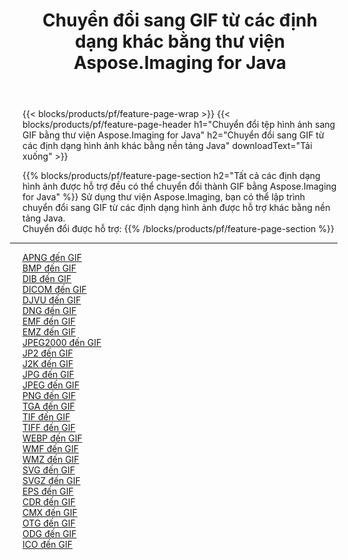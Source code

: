 ﻿---
title: Chuyển đổi sang GIF từ các định dạng khác bằng thư viện Aspose.Imaging for Java 
weight: 3920
url: /vi/java/conversion/to/gif 
lang: vi
langdirlevel: 2
locales: zh-hans,ja,it,ru,de,es,fr,nl,id,lt,pl,pt,vi,tr,ko,zh-hant,ar,hi,th,sv,cs,uk,he
description: Sử dụng Aspose.Imaging, bạn có thể chuyển đổi sang GIF từ các định dạng khác bằng Java
---

{{< blocks/products/pf/feature-page-wrap >}}
{{< blocks/products/pf/feature-page-header h1="Chuyển đổi tệp hình ảnh sang GIF bằng thư viện Aspose.Imaging for Java" h2="Chuyển đổi sang GIF từ các định dạng hình ảnh khác bằng nền tảng Java" downloadText="Tải xuống" >}}


{{% blocks/products/pf/feature-page-section  h2="Tất cả các định dạng hình ảnh được hỗ trợ đều có thể chuyển đổi thành GIF bằng Aspose.Imaging for Java" %}}
Sử dụng thư viện Aspose.Imaging, bạn có thể lập trình chuyển đổi sang GIF từ các định dạng hình ảnh được hỗ trợ khác bằng nền tảng Java.
<br/>
Chuyển đổi được hỗ trợ:
{{% /blocks/products/pf/feature-page-section %}}
<div class="container-fluid productfamilypage bg-gray">
    <div class="convertypes bg-gray agp-content section">
        <div class="container">
		<hr style="margin-left:-20px;"/>
		<div class="row other-converters">
		    <div class='col-md-2 other-converter remove-lp remove-rp'><a href="/imaging/vi/java/conversion/apng-to-gif" >APNG đến GIF</a></div>
<div class='col-md-2 other-converter remove-lp remove-rp'><a href="/imaging/vi/java/conversion/bmp-to-gif" >BMP đến GIF</a></div>
<div class='col-md-2 other-converter remove-lp remove-rp'><a href="/imaging/vi/java/conversion/dib-to-gif" >DIB đến GIF</a></div>
<div class='col-md-2 other-converter remove-lp remove-rp'><a href="/imaging/vi/java/conversion/dicom-to-gif" >DICOM đến GIF</a></div>
<div class='col-md-2 other-converter remove-lp remove-rp'><a href="/imaging/vi/java/conversion/djvu-to-gif" >DJVU đến GIF</a></div>
<div class='col-md-2 other-converter remove-lp remove-rp'><a href="/imaging/vi/java/conversion/dng-to-gif" >DNG đến GIF</a></div>
<div class='col-md-2 other-converter remove-lp remove-rp'><a href="/imaging/vi/java/conversion/emf-to-gif" >EMF đến GIF</a></div>
<div class='col-md-2 other-converter remove-lp remove-rp'><a href="/imaging/vi/java/conversion/emz-to-gif" >EMZ đến GIF</a></div>
<div class='col-md-2 other-converter remove-lp remove-rp'><a href="/imaging/vi/java/conversion/jpeg2000-to-gif" >JPEG2000 đến GIF</a></div>
<div class='col-md-2 other-converter remove-lp remove-rp'><a href="/imaging/vi/java/conversion/jp2-to-gif" >JP2 đến GIF</a></div>
<div class='col-md-2 other-converter remove-lp remove-rp'><a href="/imaging/vi/java/conversion/j2k-to-gif" >J2K đến GIF</a></div>
<div class='col-md-2 other-converter remove-lp remove-rp'><a href="/imaging/vi/java/conversion/jpg-to-gif" >JPG đến GIF</a></div>
<div class='col-md-2 other-converter remove-lp remove-rp'><a href="/imaging/vi/java/conversion/jpeg-to-gif" >JPEG đến GIF</a></div>
<div class='col-md-2 other-converter remove-lp remove-rp'><a href="/imaging/vi/java/conversion/png-to-gif" >PNG đến GIF</a></div>
<div class='col-md-2 other-converter remove-lp remove-rp'><a href="/imaging/vi/java/conversion/tga-to-gif" >TGA đến GIF</a></div>
<div class='col-md-2 other-converter remove-lp remove-rp'><a href="/imaging/vi/java/conversion/tif-to-gif" >TIF đến GIF</a></div>
<div class='col-md-2 other-converter remove-lp remove-rp'><a href="/imaging/vi/java/conversion/tiff-to-gif" >TIFF đến GIF</a></div>
<div class='col-md-2 other-converter remove-lp remove-rp'><a href="/imaging/vi/java/conversion/webp-to-gif" >WEBP đến GIF</a></div>
<div class='col-md-2 other-converter remove-lp remove-rp'><a href="/imaging/vi/java/conversion/wmf-to-gif" >WMF đến GIF</a></div>
<div class='col-md-2 other-converter remove-lp remove-rp'><a href="/imaging/vi/java/conversion/wmz-to-gif" >WMZ đến GIF</a></div>
<div class='col-md-2 other-converter remove-lp remove-rp'><a href="/imaging/vi/java/conversion/svg-to-gif" >SVG đến GIF</a></div>
<div class='col-md-2 other-converter remove-lp remove-rp'><a href="/imaging/vi/java/conversion/svgz-to-gif" >SVGZ đến GIF</a></div>
<div class='col-md-2 other-converter remove-lp remove-rp'><a href="/imaging/vi/java/conversion/eps-to-gif" >EPS đến GIF</a></div>
<div class='col-md-2 other-converter remove-lp remove-rp'><a href="/imaging/vi/java/conversion/cdr-to-gif" >CDR đến GIF</a></div>
<div class='col-md-2 other-converter remove-lp remove-rp'><a href="/imaging/vi/java/conversion/cmx-to-gif" >CMX đến GIF</a></div>
<div class='col-md-2 other-converter remove-lp remove-rp'><a href="/imaging/vi/java/conversion/otg-to-gif" >OTG đến GIF</a></div>
<div class='col-md-2 other-converter remove-lp remove-rp'><a href="/imaging/vi/java/conversion/odg-to-gif" >ODG đến GIF</a></div>
<div class='col-md-2 other-converter remove-lp remove-rp'><a href="/imaging/vi/java/conversion/ico-to-gif" >ICO đến GIF</a></div>
                </div>
        </div>
    </div>
</div>
<br/>

